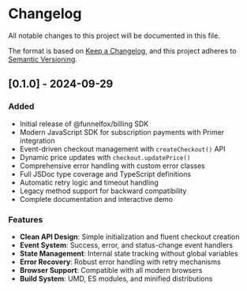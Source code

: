 # Changelog

All notable changes to this project will be documented in this file.

The format is based on [Keep a Changelog](https://keepachangelog.com/en/1.0.0/),
and this project adheres to [Semantic Versioning](https://semver.org/spec/v2.0.0.html).

## [0.1.0] - 2024-09-29

### Added

- Initial release of @funnelfox/billing SDK
- Modern JavaScript SDK for subscription payments with Primer integration
- Event-driven checkout management with `createCheckout()` API
- Dynamic price updates with `checkout.updatePrice()`
- Comprehensive error handling with custom error classes
- Full JSDoc type coverage and TypeScript definitions
- Automatic retry logic and timeout handling
- Legacy method support for backward compatibility
- Complete documentation and interactive demo

### Features

- **Clean API Design**: Simple initialization and fluent checkout creation
- **Event System**: Success, error, and status-change event handlers
- **State Management**: Internal state tracking without global variables
- **Error Recovery**: Robust error handling with retry mechanisms
- **Browser Support**: Compatible with all modern browsers
- **Build System**: UMD, ES modules, and minified distributions
